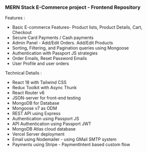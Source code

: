 ### MERN Stack E-Commerce project - Frontend Repository

Features :
  - Basic E-commerce Features- Product lists, Product Details, Cart, Checkout
  - Secure Card Payments / Cash payments
  - Admin Panel - Add/Edit Orders. Add/Edit Products
  - Sorting, Filtering, and Pagination queries using Mongoose
  - Authentication with Passport JS strategies
  - Order Emails, Reset Password Emails
  - User Profile and user orders

Technical Details :
  - React 18 with Tailwind CSS
  - Redux Toolkit with Async Thunk
  - React Router v6
  - JSON-server for front-end testing
  - MongoDB for Database
  - Mongoose v7 as ODM
  - REST API using Express
  - Authentication using Passport JS
  - API Authentication using Passport JWT
  - MongoDB Atlas cloud database
  - Vercel Server deployment
  - Email using Nodemailer - using GMail SMTP system
  - Payments using Stripe - PaymentIntent based custom flow

